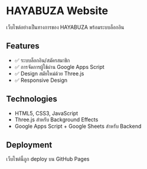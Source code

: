 # HAYABUZA Website

เว็บไซต์อย่างเป็นทางการของ HAYABUZA พร้อมระบบล็อกอิน

## Features
- ✅ ระบบล็อกอิน/สมัครสมาชิก
- ✅ การจัดการผู้ใช้ผ่าน Google Apps Script
- ✅ Design สมัยใหม่ด้วย Three.js
- ✅ Responsive Design

## Technologies
- HTML5, CSS3, JavaScript
- Three.js สำหรับ Background Effects
- Google Apps Script + Google Sheets สำหรับ Backend

## Deployment
เว็บไซต์นี้ถูก deploy บน GitHub Pages